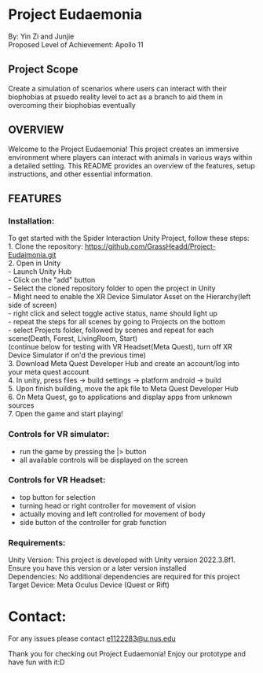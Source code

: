 # Project Eudaemonia
By: Yin Zi and Junjie  
Proposed Level of Achievement: Apollo 11  
  
## Project Scope
Create a simulation of scenarios where users can interact with their biophobias at psuedo reality level to act as a branch to aid them in overcoming their biophobias eventually  

## OVERVIEW
Welcome to the Project Eudaemonia! This project creates an immersive environment where players can interact with animals in various ways within a detailed setting. This README provides an overview of the features, setup instructions, and other essential information.

## FEATURES


### Installation:
  To get started with the Spider Interaction Unity Project, follow these steps:  
    1. Clone the repository: https://github.com/GrassHeadd/Project-Eudaimonia.git  
    2. Open in Unity  
       - Launch Unity Hub  
       - Click on the "add" button  
       - Select the cloned repository folder to open the project in Unity  
       - Might need to enable the XR Device Simulator Asset on the Hierarchy(left side of screen)  
         - right click and select toggle active status, name should light up  
         - repeat the steps for all scenes by going to Projects on the bottom  
         - select Projects folder, followed by scenes and repeat for each scene(Death, Forest, LivingRoom, Start)  
    (continue below for testing with VR Headset(Meta Quest), turn off XR Device Simulator if on'd the previous time)  
    3. Download Meta Quest Developer Hub and create an account/log into your meta quest account  
    4. In unity, press files -> build settings -> platform android -> build  
    5. Upon finish building, move the apk file to Meta Quest Developer Hub  
    6. On Meta Quest, go to applications and display apps from unknown sources  
    7. Open the game and start playing!  
    
### Controls for VR simulator:
  - run the game by pressing the |> button  
  - all available controls will be displayed on the screen

### Controls for VR Headset:
  - top button for selection
  - turning head or right controller for movement of vision
  - actually moving and left controlled for movement of body
  - side button of the controller for grab function 

### Requirements:
  Unity Version: This project is developed with Unity version 2022.3.8f1. Ensure you have this version or a later version installed  
  Dependencies: No additional dependencies are required for this project
  Target Device: Meta Oculus Device (Quest or Rift)

# Contact:
For any issues please contact e1122283@u.nus.edu  
  
Thank you for checking out Project Eudaemonia! Enjoy our prototype and have fun with it:D  
